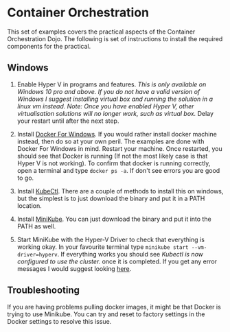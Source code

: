 # Container Orchestration

This set of examples covers the practical aspects of the Container Orchestration
Dojo. The following is set of instructions to install the required components
for the practical.

## Windows

1. Enable Hyper V in programs and features. _This is only available on Windows 10
   pro and above. If you do not have a valid version of Windows I suggest installing
   virtual box and running the solution in a linux vm instead._ *Note: Once you
   have enabled Hyper V, other virtualisation solutions will no longer work, such
   as virtual box.* Delay your restart until after the next step.

2. Install [Docker For Windows](https://www.docker.com/). If you would rather install
   docker machine instead, then do so at your own peril. The examples are done with
   Docker For Windows in mind. Restart your machine. Once restarted, you should
   see that Docker is running (If not the most likely case is that Hyper V is not
   working). To confirm that docker is running correctly, open a terminal and type
   `docker ps -a`. If don't see errors you are good to go.

3. Install [KubeCtl](https://kubernetes.io/docs/tasks/tools/install-kubectl/). There
   are a couple of methods to install this on windows, but the simplest is to just
   download the binary and put it in a PATH location.

4. Install [MiniKube](https://github.com/kubernetes/minikube/releases). You can just
   download the binary and put it into the PATH as well.

5. Start MiniKube with the Hyper-V Driver to check that everything is working okay.
   In your favourite terminal type `minikube start --vm-driver=hyperv`. If everything
   works you should see _Kubectl is now configured to use the cluster._ once it is
   completed. If you get any error messages I would suggest looking [here](www,google.com).

 ## Troubleshooting

 If you are having problems pulling docker images, it might be that Docker is trying
 to use Minikube. You can try and reset to factory settings in the Docker settings to
 resolve this issue.
